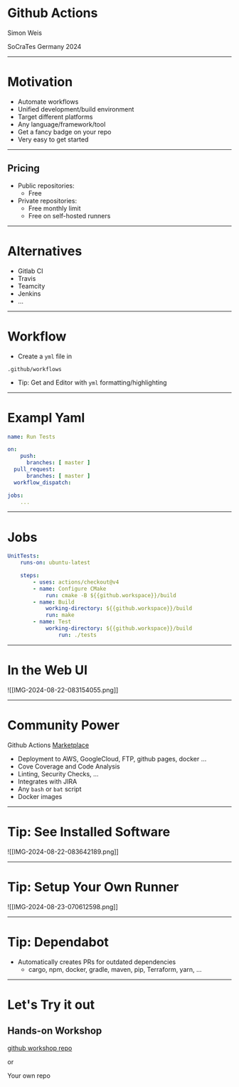 # Github Actions

Simon Weis

SoCraTes Germany 2024

---

# Motivation

- Automate workflows
- Unified development/build environment
- Target different platforms
- Any language/framework/tool
- Get a fancy badge on your repo
- Very easy to get started

---

## Pricing

- Public repositories:
	- Free
- Private repositories:
	- Free monthly limit
	- Free on self-hosted runners

---

# Alternatives

- Gitlab CI
- Travis
- Teamcity
- Jenkins
- ...

---

# Workflow

- Create a `yml` file in

```
.github/workflows
```

- Tip: Get and Editor with `yml` formatting/highlighting

---

# Exampl Yaml

```yml
name: Run Tests

on:
	push:
	  branches: [ master ]
  pull_request:
	  branches: [ master ]
  workflow_dispatch:

jobs:
	...
```

---

# Jobs

```yml
UnitTests:
	runs-on: ubuntu-latest

	steps:
		- uses: actions/checkout@v4
		- name: Configure CMake
			run: cmake -B ${{github.workspace}}/build
		- name: Build
			working-directory: ${{github.workspace}}/build
			run: make
		- name: Test
			working-directory: ${{github.workspace}}/build
				run: ./tests
```

---

# In the Web UI

![[IMG-2024-08-22-083154055.png]]

---

# Community Power

Github Actions [Marketplace](https://github.com/marketplace?type=actions)
- Deployment to AWS, GoogleCloud, FTP, github pages, docker ...
- Cove Coverage and Code Analysis
- Linting, Security Checks, ...
- Integrates with JIRA
- Any `bash` or `bat` script
- Docker images

---

# Tip: See Installed Software

![[IMG-2024-08-22-083642189.png]]

---

# Tip: Setup Your Own Runner

![[IMG-2024-08-23-070612598.png]]

---

# Tip: Dependabot

- Automatically creates PRs for outdated dependencies
	- cargo, npm, docker, gradle, maven, pip, Terraform, yarn, ...

---

# Let's Try it out

## Hands-on Workshop

[github workshop repo](https://github.com/Laguna1989/CodeNummy_GithubActions)

or

Your own repo
